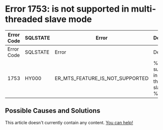 
# Error 1753: is not supported in multi-threaded slave mode


| Error Code | SQLSTATE | Error | Description |
| --- | --- | --- | --- |
| Error Code | SQLSTATE | Error | Description |
| 1753 | HY000 | ER_MTS_FEATURE_IS_NOT_SUPPORTED | %s is not supported in multi-threaded slave mode. %s |




## Possible Causes and Solutions


This article doesn't currently contain any content. [You can help!](/kb/en/writing-and-editing-knowledge-base-articles/)

